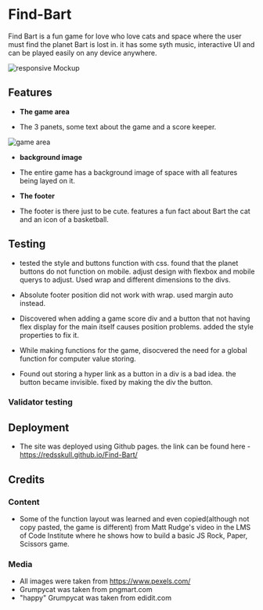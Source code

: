 # Find-Bart

Find Bart is a fun game for love who love cats and space where the user must find the planet Bart is lost in. it has some syth music, interactive UI and can be played easily on any device anywhere. 

![responsive Mockup](/Find-Bart/assets/images/responsive.jpg)

## Features

- __The game area__

- The 3 panets, some text about the game and a score keeper.

![game area](/Find-Bart/assets/images/game-area.jpg)

- __background image__

- The entire game has a background image of space with all features being layed on it. 

- __The footer__

- The footer is there just to be cute. features a fun fact about Bart the cat and an icon of a basketball. 

## Testing

 - tested the style and buttons function with css. found that the planet buttons do not function on mobile. adjust design with flexbox and mobile querys to adjust. Used wrap and different dimensions to the divs. 

 - Absolute footer position did not work with wrap. used margin auto instead. 

 - Discovered when adding a game score div and a button that not having flex display for the main itself causes position problems. added the style properties to fix it. 

 - While making functions for the game, disocvered the need for a global function for computer value storing. 

 - Found out storing a hyper link as a button in a div is a bad idea. the button became invisible. fixed by making the div the button. 

 ### Validator testing

 ## Deployment

- The site was deployed using Github pages. the link can be found here - https://redsskull.github.io/Find-Bart/

 ## Credits

 ### Content

 - Some of the function layout was learned and even copied(although not copy pasted, the game is different) from Matt Rudge's video in the LMS of Code Institute where he shows how to build a basic JS Rock, Paper, Scissors game.

### Media

- All images were taken from https://www.pexels.com/
- Grumpycat was taken from pngmart.com
- "happy" Grumpycat was taken from edidit.com


